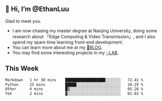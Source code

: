 ## 👋 Hi, I’m @EthanLuu

Glad to meet you.

- I am now chasing my master degree at Nanjing University, doing some research about 「Edge Computing & Video Transmission」, and I also spend my spare time learning front-end development.
- You can learn more about me at my [📝BLOG](https://blog.ethanloo.cn).
- You may find some interesting projects in my [💡LAB](https://lab.ethanloo.cn).

## This Week
<!--START_SECTION:waka-->

```txt
Markdown   1 hr 30 mins    ██████████████████░░░░░░░   72.41 %
Python     25 mins         █████░░░░░░░░░░░░░░░░░░░░   20.29 %
Other      6 mins          █▒░░░░░░░░░░░░░░░░░░░░░░░   05.28 %
TeX        2 mins          ▓░░░░░░░░░░░░░░░░░░░░░░░░   02.03 %
```

<!--END_SECTION:waka-->
